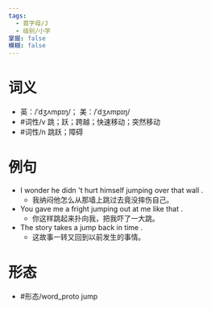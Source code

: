 ```yaml
---
tags:
  - 首字母/J
  - 级别/小学
掌握: false
模糊: false
---
```

# 词义
- 英：/ˈdʒʌmpɪŋ/； 美：/ˈdʒʌmpɪŋ/
- #词性/v  跳；跃；跨越；快速移动；突然移动
- #词性/n  跳跃；障碍
# 例句
- I wonder he didn 't hurt himself jumping over that wall .
	- 我纳闷他怎么从那墙上跳过去竟没摔伤自己。
- You gave me a fright jumping out at me like that .
	- 你这样跳起来扑向我，把我吓了一大跳。
- The story takes a jump back in time .
	- 这故事一转又回到以前发生的事情。
# 形态
- #形态/word_proto jump
